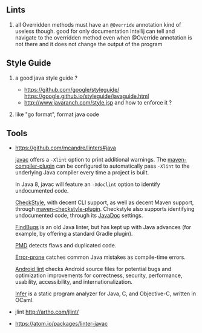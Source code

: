 ## Lints

1. all Overridden methods must have an `@Override` annotation
   kind of useless though. good for only documentation
   Intellij can tell and navigate to the overridden method even 
   when @Override annotation is not there
   and it does not change the output of the program

## Style Guide

1. a good java style guide ? 
   - https://github.com/google/styleguide/
     https://google.github.io/styleguide/javaguide.html
   - http://www.javaranch.com/style.jsp
   and how to enforce it ?  
   
2. like "go format", format java code  

## Tools

- https://github.com/mcandre/linters#java

  [javac](http://www.oracle.com/technetwork/java/javase/downloads/index.html) offers a `-Xlint` option to print additional warnings. The [maven-compiler-plugin](https://maven.apache.org/plugins/maven-compiler-plugin/compile-mojo.html) can be configured to automatically pass `-Xlint` to the underlying Java compiler every time a project is built.
  
  In Java 8, javac will feature an `-Xdoclint` option to identify undocumented code.
  
  [CheckStyle](http://checkstyle.sourceforge.net/), with decent CLI support, as well as decent Maven support, through [maven-checkstyle-plugin](http://maven.apache.org/plugins/maven-checkstyle-plugin/). Checkstyle also supports identifying undocumented code, through its [JavaDoc](http://checkstyle.sourceforge.net/config_javadoc.html) settings.
  
  [FindBugs](http://findbugs.sourceforge.net/) is an old Java linter, but has kept up with Java advances (for example, by offering a standard Gradle plugin).
  
  [PMD](http://pmd.sourceforge.net/) detects flaws and duplicated code.
  
  [Error-prone](https://github.com/google/error-prone) catches common Java mistakes as compile-time errors.
  
  [Android lint](http://tools.android.com/tips/lint) checks Android source files for potential bugs and optimization improvements for correctness, security, performance, usability, accessibility, and internationalization.
  
  [Infer](http://fbinfer.com/) is a static program analyzer for Java, C, and Objective-C, written in OCaml.
  
- jlint
  http://artho.com/jlint/
- https://atom.io/packages/linter-javac